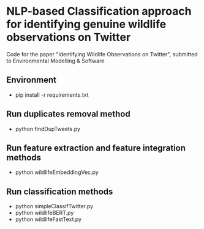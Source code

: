 # NLP-based Classification approach for identifying genuine wildlife observations on Twitter
 Code for the paper "Identifying Wildlife Observations on Twitter", submitted to Environmental Modelling & Software

## Environment

* pip install -r requirements.txt

## Run duplicates removal method
* python findDupTweets.py

## Run feature extraction and feature integration methods
* python wildlifeEmbeddingVec.py


## Run classification methods
* python simpleClassifTwitter.py
* python wildlifeBERT.py
* python wildlifeFastText.py